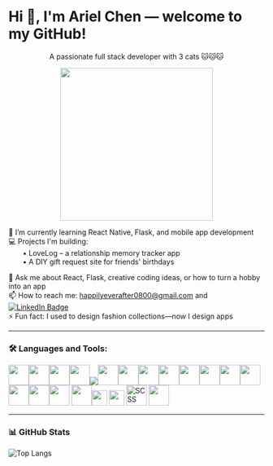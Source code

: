 # Hi 👋, I'm Ariel Chen — welcome to my GitHub!  

<div align="center">

A passionate full stack developer with 3 cats 🐱🐱🐱  

<img src="https://i.pinimg.com/originals/6c/90/28/6c90288d7e10d46d18895f17f420a92c.gif" width="300"/>

</div>

🌱 I’m currently learning React Native, Flask, and mobile app development  
💻 Projects I'm building:  
  • LoveLog – a relationship memory tracker app  
  • A DIY gift request site for friends' birthdays  

💬 Ask me about React, Flask, creative coding ideas, or how to turn a hobby into an app  
📫 How to reach me: happilyeverafter0800@gmail.com and <a href="https://www.linkedin.com/in/ariel-chen-se/" target="_blank">
  <img src="https://img.shields.io/badge/LinkedIn-blue?style=for-the-badge&logo=linkedin&logoColor=white" alt="LinkedIn Badge"/>
</a>  
⚡ Fun fact: I used to design fashion collections—now I design apps

---

### 🛠️ Languages and Tools:

<img src="https://cdn.jsdelivr.net/gh/devicons/devicon/icons/html5/html5-original.svg" width="40"/><img src="https://cdn.jsdelivr.net/gh/devicons/devicon/icons/css3/css3-original.svg" width="40"/><img src="https://cdn.jsdelivr.net/gh/devicons/devicon/icons/javascript/javascript-original.svg" width="40"/><img src="https://cdn.jsdelivr.net/gh/devicons/devicon/icons/react/react-original.svg" width="40"/><img src="https://img.shields.io/badge/React_Native-20232A?style=for-the-badge&logo=react&logoColor=61DAFB" /><img src="https://cdn.jsdelivr.net/gh/devicons/devicon/icons/python/python-original.svg" width="40"/><img src="https://cdn.jsdelivr.net/gh/devicons/devicon/icons/flask/flask-original.svg" width="40"/><img src="https://cdn.jsdelivr.net/gh/devicons/devicon/icons/git/git-original.svg" width="40"/><img src="https://cdn.jsdelivr.net/gh/devicons/devicon/icons/postgresql/postgresql-original.svg" width="40"/><img src="https://cdn.jsdelivr.net/gh/devicons/devicon/icons/vite/vite-original.svg" width="40"/><img src="https://cdn.jsdelivr.net/gh/devicons/devicon/icons/postman/postman-original.svg" width="40"/><img src="https://cdn.jsdelivr.net/gh/devicons/devicon/icons/photoshop/photoshop-plain.svg" width="40"/><img src="https://cdn.jsdelivr.net/gh/devicons/devicon/icons/linux/linux-original.svg" width="40"/><img src="https://cdn.jsdelivr.net/gh/devicons/devicon/icons/illustrator/illustrator-plain.svg" width="40"/><img src="https://cdn.jsdelivr.net/gh/devicons/devicon/icons/replit/replit-original.svg" width="40"/><img src="https://cdn.jsdelivr.net/gh/devicons/devicon/icons/tailwindcss/tailwindcss-original.svg" width="40"/>
<img src="https://cdn.jsdelivr.net/gh/devicons/devicon/icons/vscode/vscode-original.svg" width="40"/><img src="https://img.shields.io/badge/Expo-Mobile_App_Framework-black?style=for-the-badge&logo=expo&logoColor=white" height="30"/>
<img src="https://img.shields.io/badge/SCSS-CC6699?style=for-the-badge&logo=sass&logoColor=white" height="30"/>
<img src="https://cdn.jsdelivr.net/gh/devicons/devicon/icons/sass/sass-original.svg" width="40" title="SCSS"/>
<img src="https://cdn.jsdelivr.net/gh/devicons/devicon/icons/vuejs/vuejs-original.svg" width="40"/> <!-- Vue -->


---

### 📊 GitHub Stats

![Top Langs](https://github-readme-stats.vercel.app/api/top-langs/?username=HYC-code520&layout=compact&theme=radical)



